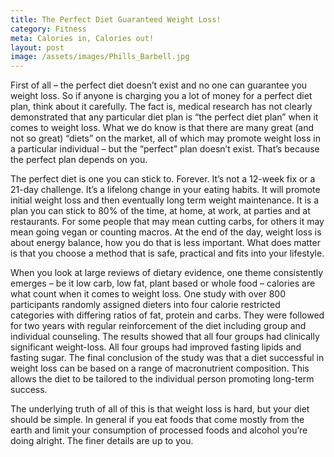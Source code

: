 ```yaml
---
title: The Perfect Diet Guaranteed Weight Loss!
category: Fitness
meta: Calories in, Calories out!
layout: post
image: /assets/images/Phills_Barbell.jpg
---
```


First of all – the perfect diet doesn’t exist and no one can guarantee you weight loss.  So if anyone is charging you a lot of money for a perfect diet plan, think about it carefully. The fact is, medical research has not clearly demonstrated that any particular diet plan is “the perfect diet plan” when it comes to weight loss. What we do know is that there are many great  (and not so great) “diets” on the market, all of which may promote weight loss in a particular individual – but the “perfect” plan doesn’t exist. That’s because the perfect plan depends on you. 

The perfect diet is one you can stick to. Forever. It’s not a 12-week fix or a 21-day challenge. It’s a lifelong change in your eating habits. It will promote initial weight loss and then eventually long term weight maintenance. It is a plan you can stick to 80% of the time, at home, at work, at parties and at restaurants. For some people that may mean cutting carbs, for others it may mean going vegan or counting macros. At the end of the day, weight loss is about energy balance, how you do that is less important. What does matter is that you choose a method that is safe, practical and fits into your lifestyle. 

When you look at large reviews of dietary evidence, one theme consistently emerges – be it low carb, low fat, plant based or whole food – calories are what count when it comes to weight loss. One study with over 800 participants randomly assigned dieters into four calorie restricted categories with differing ratios of fat, protein and carbs. They were followed for two years with regular reinforcement of the diet including group and individual counseling. The results showed that all four groups had clinically significant weight-loss. All four groups had improved fasting lipids and fasting sugar. The final conclusion of the study was that a diet successful in weight loss can be based on a range of macronutrient composition. This allows the diet to be tailored to the individual person promoting long-term success.  

The underlying truth of all of this is that weight loss is hard, but your diet should be simple. In general if you eat foods that come mostly from the earth and limit your consumption of processed foods and alcohol you’re doing alright. The finer details are up to you.
